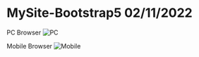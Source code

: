 # MySite-Bootstrap5 02/11/2022

PC Browser 
![PC](https://user-images.githubusercontent.com/1036327/199573821-5ad5d84d-2edf-4723-a0e4-798d6690d453.png)

Mobile Browser 
![Mobile](https://user-images.githubusercontent.com/1036327/199574155-9ef2cd78-29f1-4610-8454-f90b04761807.png)

